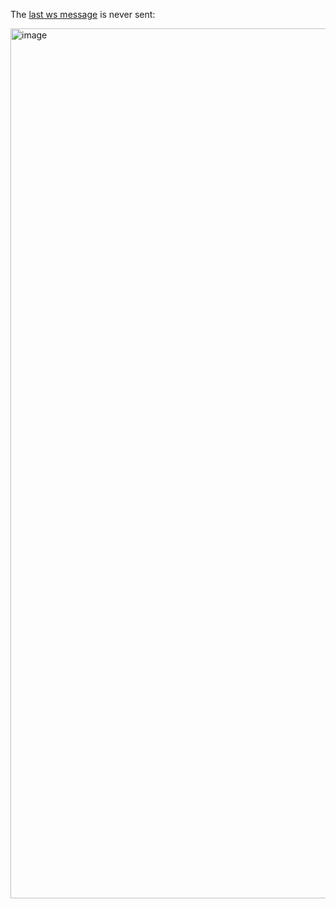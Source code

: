 The [last ws message](https://github.com/zeppelin/playwright-ws-send-repro/blob/master/e2e/demo.test.ts#L41-L43) is never sent:

<img width="1392" alt="image" src="https://github.com/user-attachments/assets/9ec2c4d2-0305-4595-b21b-726e2c94edc4">
